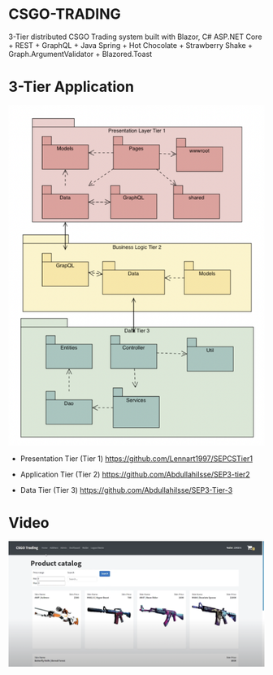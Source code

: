 # CSGO-TRADING 
3-Tier distributed CSGO Trading system built with Blazor, C# ASP.NET Core + REST + GraphQL + Java Spring + Hot Chocolate + Strawberry Shake + Graph.ArgumentValidator + Blazored.Toast

# 3-Tier Application
![](SEPCSTier1/Architecture.png)

- Presentation Tier (Tier 1)
https://github.com/Lennart1997/SEPCSTier1

- Application Tier (Tier 2)
https://github.com/AbdullahiIsse/SEP3-tier2 

- Data Tier (Tier 3)
https://github.com/AbdullahiIsse/SEP3-Tier-3 

# Video

[![Watch the video](SEPCSTier1/Dashboard.png)](https://www.youtube.com/watch?v=sBIkhsBDrGU )

